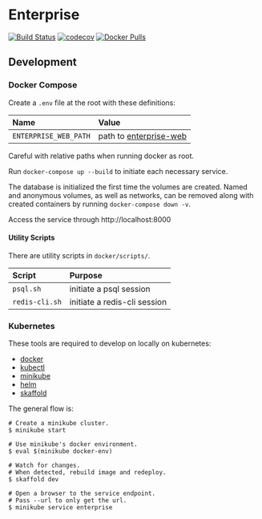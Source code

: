 # Enterprise

[![Build Status](https://travis-ci.com/federation/enterprise.svg?branch=master)](https://travis-ci.com/federation/enterprise) [![codecov](https://codecov.io/gh/federation/enterprise/branch/master/graph/badge.svg)](https://codecov.io/gh/federation/enterprise) [![Docker Pulls](https://img.shields.io/docker/pulls/fedtech/enterprise.svg)](https://hub.docker.com/r/fedtech/enterprise/)

## Development

### Docker Compose

Create a `.env` file at the root with these definitions:

| Name                  | Value                    |
| :--                   | :--                      |
| `ENTERPRISE_WEB_PATH` | path to [enterprise-web] |

[enterprise-web]: https://github.com/federation/enterprise-web

Careful with relative paths when running docker as root.

Run `docker-compose up --build` to initiate each necessary service.

The database is initialized the first time the volumes are created. Named and anonymous volumes, as well as networks, can be removed along with created containers by running `docker-compose down -v`.

Access the service through http://localhost:8000

#### Utility Scripts

There are utility scripts in `docker/scripts/`.

| Script         | Purpose                      |
| :--            | :--                          |
| `psql.sh`      | initiate a psql session      |
| `redis-cli.sh` | initiate a redis-cli session |

### Kubernetes

These tools are required to develop on locally on kubernetes:

* [docker](https://www.docker.com/)
* [kubectl](https://github.com/kubernetes/kubectl)
* [minikube](https://github.com/kubernetes/minikube)
* [helm](https://helm.sh/)
* [skaffold](https://github.com/GoogleContainerTools/skaffold)

The general flow is:

``` shell
# Create a minikube cluster.
$ minikube start

# Use minikube's docker environment.
$ eval $(minikube docker-env)

# Watch for changes.
# When detected, rebuild image and redeploy.
$ skaffold dev

# Open a browser to the service endpoint.
# Pass --url to only get the url.
$ minikube service enterprise
```
